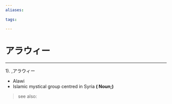 ```yaml
---
aliases:
    
tags:
    
---
```


# アラウィー
---
1).
,アラウィー

- Alawi
- Islamic mystical group centred in Syria
**( Noun;)**
> see also: 
            
